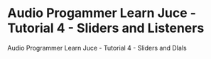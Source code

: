 # Audio Progammer Learn Juce - Tutorial 4 - Sliders and Listeners

Audio Programmer Learn Juce - Tutorial 4 - Sliders and DIals